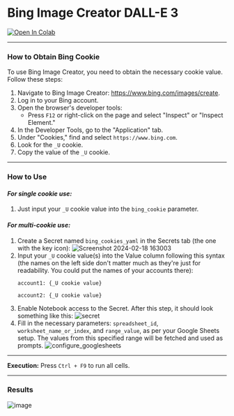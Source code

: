 # **Bing Image Creator DALL-E 3**
<a target="_blank" href="https://colab.research.google.com/github/meap158/bing_image_creator_dalle3_batch/blob/main/bing_image_creator_dalle3_batch_meap158.ipynb">
  <img src="https://colab.research.google.com/assets/colab-badge.svg" alt="Open In Colab"/>
</a>

---

### **How to Obtain Bing Cookie**
To use Bing Image Creator, you need to obtain the necessary cookie value. Follow these steps:

1. Navigate to Bing Image Creator: https://www.bing.com/images/create.
2. Log in to your Bing account.
3. Open the browser's developer tools:
   - Press `F12` or right-click on the page and select "Inspect" or "Inspect Element."
4. In the Developer Tools, go to the "Application" tab.
5. Under "Cookies," find and select `https://www.bing.com`.
6. Look for the `_U` cookie.
7. Copy the value of the `_U` cookie.
---

### **How to Use**
#### *For single cookie use:*
1. Just input your `_U` cookie value into the `bing_cookie` parameter.

#### *For multi-cookie use:*

1. Create a Secret named `bing_cookies_yaml` in the Secrets tab (the one with the key icon):
![Screenshot 2024-02-18 163003](https://github.com/meap158/bing_image_creator_dalle3_batch/assets/14327094/d0eeac10-d2ff-4e3b-a8ae-7ac23397facf)
3. Input your `_U` cookie value(s) into the Value column following this syntax (the names on the left side don't matter much as they're just for readability. You could put the names of your accounts there):
    ```
    account1: {_U cookie value}

    account2: {_U cookie value}
    ```
4. Enable Notebook access to the Secret.
After this step, it should look something like this:
![secret](https://github.com/meap158/bing_image_creator_dalle3_batch/assets/14327094/062a9e57-ca73-4fed-ac1c-cd682819e422)
5. Fill in the necessary parameters: `spreadsheet_id`, `worksheet_name_or_index`, and `range_value`, as per your Google Sheets setup. The values from this specified range will be fetched and used as prompts.
![configure_googlesheets](https://github.com/meap158/bing_image_creator_dalle3_batch/assets/14327094/15229257-8881-4339-ba8e-aa8508f36bfd)
---

**Execution:** Press `Ctrl + F9` to run all cells.

---
### **Results**
![image](https://github.com/meap158/bing_image_creator_dalle3_batch/assets/14327094/3a8169c8-1eb6-48fe-9403-dfa08670c7d4)
